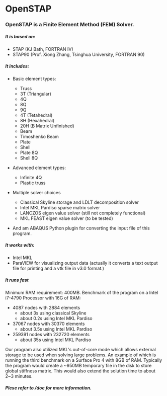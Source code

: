 # OpenSTAP

### OpenSTAP is a Finite Element Method (FEM) Solver.

##### It is based on:
  - STAP (KJ Bath, FORTRAN IV)
  - STAP90 (Prof. Xiong Zhang, Tsinghua University, FORTRAN 90)

##### It includes:
  - Basic element types:
    - Truss
    - 3T (Triangular)
    - 4Q
    - 8Q
    - 9Q
    - 4T (Tetahedral)
    - 8H (Hexahedral)
    - 20H (B Matrix Unfinished)
    - Beam
    - Timoshenko Beam
    - Plate
    - Shell
    - Plate 8Q
    - Shell 8Q

 - Advanced element types:
    - Infinite 4Q
    - Plastic truss
 
 - Multiple solver choices
    - Classical Skyline storage and LDLT decomposition solver
    - Intel MKL Pardiso sparse matrix solver
    - LANCZOS eigen value solver (still not completely functional)
    - MKL FEAST eigen value solver (to be tested)
 
 - And am ABAQUS Python plugin for converting the input file of this program.

##### It works with:
 - Intel MKL
 - ParaVIEW for visualizing output data (actually it converts a text output file for printing and a vtk file in v3.0 format.)

##### It runs fast
Minimum RAM requirement: 400MB.
Benchmark of the program on a Intel i7-4790 Processor with 16G of RAM:
 - 4087 nodes with 2884 elements
     - about 3s using classical Skyline
     - about 0.2s using Intel MKL Pardiso
 - 37067 nodes with 30370 elements
     - about 3.5s using Intel MKL Pardiso
 - 259391 nodes with 232720 elements
     - about 35s using Intel MKL Pardiso

Our program also utilized MKL's out-of-core mode which allows external storage to be used when solving large problems. An example of which is running the third benchmark on a Surface Pro 4 with 8GB of RAM. Typically the program would create a ~950MB temporary file in the disk to store global stiffness matrix. This would also extend the solution time to about 2~3 minutes.

##### Plese refer to /doc for more information.
